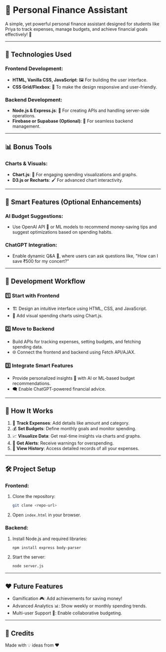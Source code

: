 # 🤑 Personal Finance Assistant

A simple, yet powerful personal finance assistant designed for students like Priya to track expenses, manage budgets, and achieve financial goals effectively! 🎯

---

## 🚀 **Technologies Used**
### Frontend Development:
- **HTML, Vanilla CSS, JavaScript**: 🖼️ For building the user interface.
- **CSS Grid/Flexbox**: 🎨 To make the design responsive and user-friendly.

### Backend Development:
- **Node.js & Express.js**: 🔗 For creating APIs and handling server-side operations.
- **Firebase or Supabase (Optional)**: 📂 For seamless backend management.

---

## 📊 **Bonus Tools**
### Charts & Visuals:
- **Chart.js**: 🍩 For engaging spending visualizations and graphs.
- **D3.js or Recharts**: 🖌️ For advanced chart interactivity.

---

## 🧠 **Smart Features (Optional Enhancements)**
### AI Budget Suggestions:
- Use OpenAI API 🤖 or ML models to recommend money-saving tips and suggest optimizations based on spending habits.

### ChatGPT Integration:
- Enable dynamic Q&A 💬, where users can ask questions like, "How can I save ₹500 for my concert?"

---

## 🌟 **Development Workflow**

### 1️⃣ Start with Frontend
- 🏗️ Design an intuitive interface using HTML, CSS, and JavaScript.
- 🍩 Add visual spending charts using Chart.js.

### 2️⃣ Move to Backend
- Build APIs for tracking expenses, setting budgets, and fetching spending data.
- 🌐 Connect the frontend and backend using Fetch API/AJAX.

### 3️⃣ Integrate Smart Features
- Provide personalized insights 🤔 with AI or ML-based budget recommendations.
- 🗨️ Enable ChatGPT-powered financial advice.

---

## 🎯 **How It Works**
1. 📝 **Track Expenses**: Add details like amount and category.
2. 💰 **Set Budgets**: Define monthly goals and monitor spending.
3. 📈 **Visualize Data**: Get real-time insights via charts and graphs.
4. 🔔 **Get Alerts**: Receive warnings for overspending.
5. 📜 **View History**: Access detailed records of all your expenses.

---

## 🛠️ **Project Setup**
### Frontend:
1. Clone the repository:
    ```bash
    git clone <repo-url>
    ```
2. Open `index.html` in your browser.

### Backend:
1. Install Node.js and required libraries:
    ```bash
    npm install express body-parser
    ```
2. Start the server:
    ```bash
    node server.js
    ```

---

## ❤️ **Future Features**
- Gamification 🎮: Add achievements for saving money!
- Advanced Analytics 📊: Show weekly or monthly spending trends.
- Multi-user Support 👥: Enable collaborative budgeting.

---

## 🤗 **Credits**
Made with 💡 ideas from ❤️

